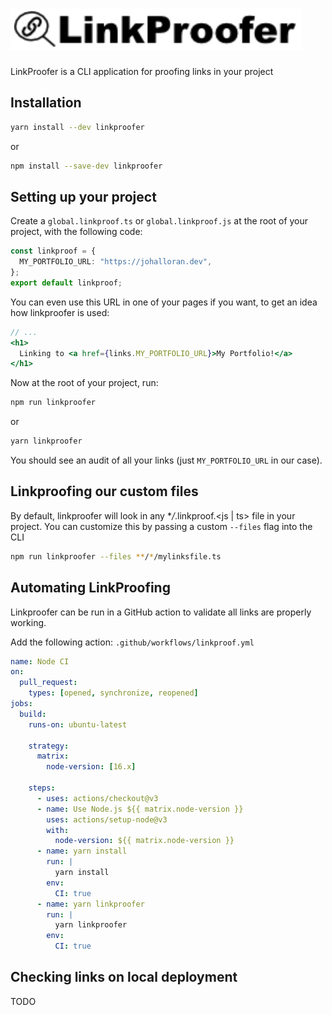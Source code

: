 # ![LinkProofer](./assets/logo.svg "LinkProofer")

LinkProofer is a CLI application for proofing links in your project

## Installation

```bash
yarn install --dev linkproofer
```

or

```bash
npm install --save-dev linkproofer
```

## Setting up your project

Create a `global.linkproof.ts` or `global.linkproof.js` at the root of your project, with the following code:

```ts
const linkproof = {
  MY_PORTFOLIO_URL: "https://johalloran.dev",
};
export default linkproof;
```

You can even use this URL in one of your pages if you want, to get an idea how linkproofer is used:

```jsx
// ...
<h1>
  Linking to <a href={links.MY_PORTFOLIO_URL}>My Portfolio!</a>
</h1>
```

Now at the root of your project, run:

```bash
npm run linkproofer
```

or

```bash
yarn linkproofer
```

You should see an audit of all your links (just `MY_PORTFOLIO_URL` in our case).

## Linkproofing our custom files

By default, linkproofer will look in any \*_/_.linkproof.<js | ts> file in your project. You can customize this by passing a custom `--files` flag into the CLI

```bash
npm run linkproofer --files **/*/mylinksfile.ts
```

## Automating LinkProofing

Linkproofer can be run in a GitHub action to validate all links are properly working.

Add the following action: `.github/workflows/linkproof.yml`

```yml
name: Node CI
on:
  pull_request:
    types: [opened, synchronize, reopened]
jobs:
  build:
    runs-on: ubuntu-latest

    strategy:
      matrix:
        node-version: [16.x]

    steps:
      - uses: actions/checkout@v3
      - name: Use Node.js ${{ matrix.node-version }}
        uses: actions/setup-node@v3
        with:
          node-version: ${{ matrix.node-version }}
      - name: yarn install
        run: |
          yarn install
        env:
          CI: true
      - name: yarn linkproofer
        run: |
          yarn linkproofer
        env:
          CI: true
```

## Checking links on local deployment

TODO
